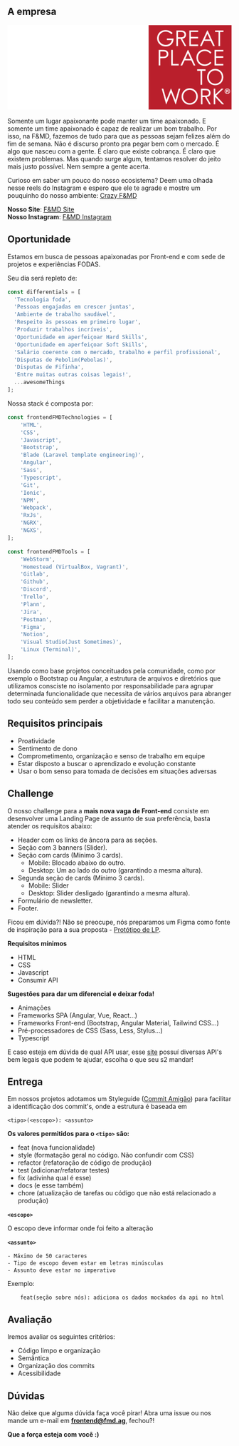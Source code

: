 ## A empresa
![alt text](assets/logo.svg)

Somente um lugar apaixonante pode manter um time apaixonado. E somente um time apaixonado é capaz de realizar um bom trabalho. Por isso, na F&MD, fazemos de tudo para que as pessoas sejam felizes além do fim de semana. Não é discurso pronto pra pegar bem com o mercado. É algo que nasceu com a gente. É claro que existe cobrança. É claro que existem problemas. Mas quando surge algum, tentamos resolver do jeito mais justo possível. Nem sempre a gente acerta.

Curioso em saber um pouco do nosso ecosistema? Deem uma olhada nesse reels do Instagram e espero que ele 
te agrade e mostre um pouquinho do nosso ambiente: [Crazy F&MD](https://www.instagram.com/p/CjJUzHTLjo1/)

<b>Nosso Site</b>: [F&MD Site](https://fmd.ag/)
<br>
<b>Nosso Instagram</b>: [F&MD Instagram](https://www.instagram.com/agenciafmd/)

## Oportunidade
Estamos em busca de pessoas apaixonadas por Front-end e com sede de projetos e experiências FODAS.

Seu dia será repleto de: 
```javascript
const differentials = [
  'Tecnologia foda',
  'Pessoas engajadas em crescer juntas',
  'Ambiente de trabalho saudável',
  'Respeito às pessoas em primeiro lugar',
  'Produzir trabalhos incríveis',
  'Oportunidade em aperfeiçoar Hard Skills',
  'Oportunidade em aperfeiçoar Soft Skills',
  'Salário coerente com o mercado, trabalho e perfil profissional',
  'Disputas de Pebolim(Pebolas)',
  'Disputas de Fifinha',
  'Entre muitas outras coisas legais!',
  ...awesomeThings
];
```

Nossa stack é composta por: 

````javascript
const frontendFMDTechnologies = [
    'HTML',
    'CSS',
    'Javascript',
    'Bootstrap',
    'Blade (Laravel template engineering)',
    'Angular',
    'Sass',
    'Typescript',
    'Git',
    'Ionic',
    'NPM',
    'Webpack',
    'RxJs',
    'NGRX',
    'NGXS',
];
````
````javascript
const frontendFMDTools = [
    'WebStorm',
    'Homestead (VirtualBox, Vagrant)',
    'Gitlab',
    'Github',
    'Discord',
    'Trello',
    'Plann',
    'Jira',
    'Postman',
    'Figma',
    'Notion',
    'Visual Studio(Just Sometimes)',
    'Linux (Terminal)',
];
````

Usando como base projetos conceituados pela comunidade, como por exemplo o Bootstrap ou Angular, a estrutura de arquivos e diretórios que utilizamos consciste no isolamento por responsabilidade para agrupar determinada funcionalidade que necessita de vários arquivos para abranger todo seu conteúdo sem perder a objetividade e facilitar a manutenção.

## Requisitos principais 
- Proatividade
- Sentimento de dono
- Comprometimento, organização e senso de trabalho em equipe
- Estar disposto a buscar o aprendizado e evolução constante
- Usar o bom senso para tomada de decisões em situações adversas

## Challenge

O nosso challenge para a <b>mais nova vaga de Front-end</b> consiste em desenvolver uma Landing Page de assunto de
sua preferência, basta atender os requisitos abaixo:

- Header com os links de âncora para as seções. 
- Seção com 3 banners (Slider).
- Seção com cards (Mínimo 3 cards).
  - Mobile: Blocado abaixo do outro.
  - Desktop: Um ao lado do outro (garantindo a mesma altura).
- Segunda seção de cards (Mínimo 3 cards).
  - Mobile: Slider
  - Desktop: Slider desligado (garantindo a mesma altura).
- Formulário de newsletter.
- Footer.

Ficou em dúvida?! Não se preocupe, nós preparamos um Figma como fonte de inspiração para a sua proposta - [Protótipo de LP](https://www.figma.com/file/SSTsobmlfwSgfxIpk1OWqP/Desafio-para-vaga-de-Front-End?t=uB4gXzXXZJyrCnnN-1).

<b>Requisitos mínimos</b>
- HTML
- CSS
- Javascript
- Consumir API

<b>Sugestões para dar um diferencial e deixar foda!</b>
- Animações
- Frameworks SPA (Angular, Vue, React...)
- Frameworks Front-end (Bootstrap, Angular Material, Tailwind CSS...)
- Pré-processadores de CSS (Sass, Less, Stylus...)
- Typescript

E caso esteja em dúvida de qual API usar, esse [site](https://publicapis.dev/) possuí diversas API's bem legais que podem te ajudar, escolha o que seu s2 mandar!

## Entrega
Em nossos projetos adotamos um Styleguide ([Commit Amigão](https://github.com/BeeTech-global/bee-stylish/blob/master/commits/README.md#anatomia-do-commit-amig%C3%A3o)) para facilitar a identificação dos commit's, onde a estrutura é baseada em

```
<tipo>(<escopo>): <assunto>
```

<b>Os valores permitidos para o `<tipo>` são:</b>

-  feat (nova funcionalidade)
-  style (formatação geral no código. Não confundir com CSS)
-  refactor (refatoração de código de produção)
-  test (adicionar/refatorar testes)
-  fix (adivinha qual é esse)
-  docs (e esse também)
-  chore (atualização de tarefas ou código que não está relacionado a produção)

  <b>`<escopo>`</b><br>
    
  O escopo deve informar onde foi feito a alteração
  
  <b>`<assunto>`</b>

    - Máximo de 50 caracteres
    - Tipo de escopo devem estar em letras minúsculas
    - Assunto deve estar no imperativo

Exemplo:
  
```
    feat(seção sobre nós): adiciona os dados mockados da api no html
```
  

## Avaliação

Iremos avaliar os seguintes critérios:

- Código limpo e organização
- Semântica
- Organização dos commits
- Acessibilidade

## Dúvidas

Não deixe que alguma dúvida faça você pirar! Abra uma issue ou nos mande um e-mail em <b>frontend@fmd.ag</b>, fechou?!

<b>Que a força esteja com você :)</b>
